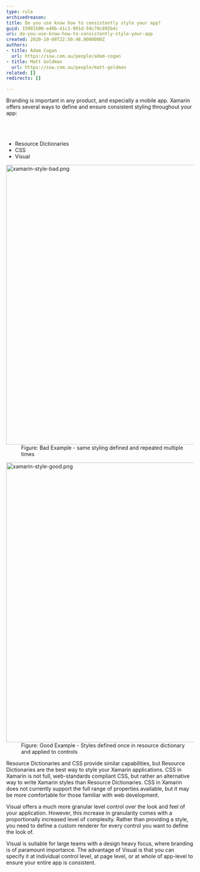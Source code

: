 ```yaml
---
type: rule
archivedreason: 
title: Do you use know how to consistently style your app?
guid: 15901500-e40b-41c1-991d-59c70c892b4c
uri: do-you-use-know-how-to-consistently-style-your-app
created: 2020-10-08T22:50:48.0000000Z
authors:
- title: Adam Cogan
  url: https://ssw.com.au/people/adam-cogan
- title: Matt Goldman
  url: https://ssw.com.au/people/matt-goldman
related: []
redirects: []

---
```



Branding is important in any product, and especially a mobile app. Xamarin offers several ways to define and ensure consistent styling throughout your app&#58;<br><br>
<br><excerpt class='endintro'></excerpt><br>
<p></p><ul><li>​Resource Dictionaries</li><li>CSS</li><li>Visual</li></ul><dl class="badImage"><dt><img src="/PublishingImages/xamarin-style-bad.png" alt="xamarin-style-bad.png" style="width&#58;750px;" /></dt><dd>Figure&#58; Bad Example - same styling defined and repeated multiple times​<br></dd></dl><dl class="goodImage"><dt><img src="/PublishingImages/xamarin-style-good.png" alt="xamarin-style-good.png" style="width&#58;750px;" /></dt><dd>Figure&#58; Good Example - Styles defined once in resource dictionary and applied to controls</dd></dl><p>Resource Dictionaries and CSS provide similar capabilities, but Resource Dictionaries are the best way to style your Xamarin applications. CSS in Xamarin is not full, web-standards compliant CSS, but rather an alternative way to write Xamarin styles than Resource Dictionaries. CSS in Xamarin does not currently support the full range of properties available, but it may be more comfortable for those familiar with web development.</p><p>Visual offers a much more granular level control over the look and feel of your application. However, this increase in granularity comes with a proportionally increased level of complexity. Rather than providing a style, you need to define a custom renderer for every control you want to define the look of.</p><p>Visual is suitable for large teams with a design heavy focus, where branding is of paramount importance. The advantage of Visual is that you can specify it at individual control level, at page level, or at whole of app-level to ensure your entire app is consistent.
</p>


